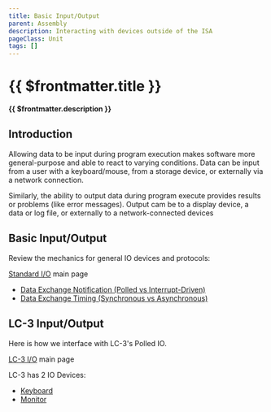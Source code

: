 ```yaml
---
title: Basic Input/Output
parent: Assembly
description: Interacting with devices outside of the ISA
pageClass: Unit
tags: []
---
```


# {{ $frontmatter.title }}
**{{ $frontmatter.description }}**

<KeyConcepts :ConceptArray= "[
{
  Concept:'Software in much more useful if it can interacts with users and other systems',
  Details:'Accepting input and providing outputs to/from a user or other system allows software to solve more complicated problems.'
}
]" />

## Introduction

Allowing data to be input during program execution makes software more general-purpose and able to react to varying conditions. Data can be input from a user with a keyboard/mouse, from a storage device, or externally via a network connection.

Similarly, the ability to output data during program execute provides results or problems (like error messages). Output cam be to a display device, a data or log file, or externally to a network-connected devices

## Basic Input/Output
Review the mechanics for general IO devices and protocols:

[Standard I/O](StandardIO) main page

- [Data Exchange Notification (Polled vs Interrupt-Driven)](./StandardIO#data-exchange-notification)
- [Data Exchange Timing (Synchronous vs Asynchronous)](./StandardIO#data-exchange-timing)

## LC-3 Input/Output
Here is how we interface with LC-3's Polled IO.

[LC-3 I/O](LC3IO) main page

LC-3 has 2 IO Devices:
- [Keyboard](LC3IO#keyboard-input)
- [Monitor](LC3IO#monitor-output)  